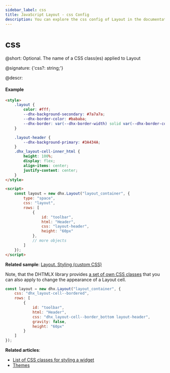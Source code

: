 ```yaml
---
sidebar_label: css
title: JavaScript Layout - css Config 
description: You can explore the css config of Layout in the documentation of the DHTMLX JavaScript UI library. Browse developer guides and API reference, try out code examples and live demos, and download a free 30-day evaluation version of DHTMLX Suite.
---
```


# css

@short: Optional. The name of a CSS class(es) applied to Layout

@signature: {'css?: string;'}

@descr:
#### Example

~~~html
<style>
    .layout {
		color: #fff;
		--dhx-background-secondary: #7a7a7a;
		--dhx-border-color: #bababa;
		--dhx-border: var(--dhx-border-width) solid var(--dhx-border-color);
	}

	.layout-header {
		--dhx-background-primary: #3A434A;
	}
	.dhx_layout-cell-inner_html {
		height: 100%;
		display: flex;
		align-items: center;
		justify-content: center;
	}
</style>

<script>
	const layout = new dhx.Layout("layout_container", {
        type: "space",
        css: "layout",
		rows: [
	    	{
	            id: "toolbar",
	            html: "Header",
	            css: "layout-header",
	            height: "60px"
	        },
            // more objects
		]
	});
</script>
~~~

**Related sample**: [Layout. Styling (custom CSS)](https://snippet.dhtmlx.com/pwxmf0lx)

Note, that the DHTMLX library provides [a set of own CSS classes](helpers/base_elements.md#list-of-css-classes-for-styling-a-layout-cell) that you can also apply to change the appearance of a Layout cell.

~~~js
const layout = new dhx.Layout("layout_container", {
    css: "dhx_layout-cell--bordered",
	rows: [
        {
            id: "toolbar",
            html: "Header",
            css: "dhx_layout-cell--border_bottom layout-header",
            gravity: false,
            height: "60px"
	    }
    ]
});
~~~

**Related articles**: 
- [List of CSS classes for styling a widget](helpers/base_elements.md#list-of-css-classes-for-styling-a-widget)
- [Themes](themes.md)
